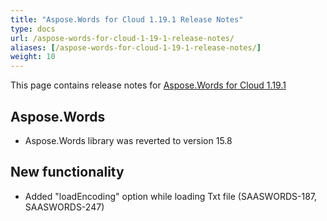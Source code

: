 ```yaml
---
title: "Aspose.Words for Cloud 1.19.1 Release Notes"
type: docs
url: /aspose-words-for-cloud-1-19-1-release-notes/
aliases: [/aspose-words-for-cloud-1-19-1-release-notes/]
weight: 10
---
```


This page contains release notes for [Aspose.Words for Cloud 1.19.1](http://www.aspose.com/downloads/words/cloud/new-releases/aspose.words-for-cloud-1.19.1/)

## Aspose.Words

- Aspose.Words library was reverted to version 15.8 

## New functionality

- Added "loadEncoding" option while loading Txt file (SAASWORDS-187, SAASWORDS-247)
